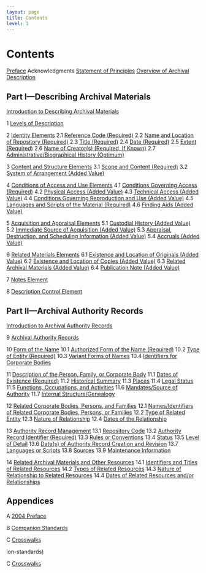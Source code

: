 ```yaml
---
layout: page
title: Contents
level: 1
---
```

# Contents 

[Preface](#preface)
Acknowledgments
[Statement of Principles](#statement-of-principles)
[Overview of Archival Description](#overview-of-archival-description)

## Part I—Describing Archival Materials 

[Introduction to Describing Archival Materials](#introduction-to-describing-archival-materials)

1      [Levels of Description](#levels-of-description)

2      [Identity Elements](#identity-elements)
	2.1   [Reference Code (Required)](#reference-code-required)
	2.2   [Name and Location of Repository  (Required)](#name-and-location-of-repository-required)
	2.3   [Title (Required)](#title-required)
	2.4   [Date (Required)](#date-required)
	2.5   [Extent (Required)](#extent-required)
	2.6   [Name of Creator(s) (Required, If Known)](#name-of-creators-required-if-known)
	2.7   [Administrative/Biographical History (Optimum)](#administrativebiographical-history-optimum)
	
3      [Content and Structure Elements](#content-and-structure-elements)
	3.1   [Scope and Content (Required)](#scope-and-content-required)
	3.2   [System of Arrangement (Added Value)](#system-of-arrangement-added-value)
    
4      [Conditions of Access and Use Elements](#conditions-of-access-and-use-elements)
	4.1   [Conditions Governing Access (Required)](#conditions-governing-access-required)
	4.2   [Physical Access (Added Value)](#physical-access-added-value)
	4.3   [Technical Access (Added Value)](#technical-access-added-value)
	4.4   [Conditions Governing Reproduction and Use (Added Value)](#conditions-governing-reproduction-and-use-added-value)
	4.5   [Languages and Scripts of the Material (Required)](#languages-and-scripts-of-the-material-required)
	4.6   [Finding Aids (Added Value)](#finding-aids-added-value)

5      [Acquisition and Appraisal Elements](#acquisition-and-appraisal-elements)
	5.1   [Custodial History (Added Value)](#custodial-history-added-value)
	5.2   [Immediate Source of Acquisition (Added Value)](#immediate-source-of-acquisition-added-value)
	5.3   [Appraisal, Destruction, and Scheduling Information (Added Value)](#appraisal-destruction-and-scheduling-information-added-value)
	5.4   [Accruals (Added Value)](#accruals-added-value)

6      [Related Materials Elements](#related-materials-elements)
	6.1   [Existence and Location of Originals (Added Value)](#existence-and-location-of-originals-added-value)
	6.2   [Existence and Location of Copies (Added Value)](#existence-and-location-of-copies-added-value)
	6.3   [Related Archival Materials (Added Value)](#related-archival-materials-added-value)
	6.4   [Publication Note (Added Value)](#publication-note-added-value)

7      [Notes Element](#notes-element)

8      [Description Control Element](#description-control-element)

## Part II—Archival Authority Records 

[Introduction to Archival Authority Records](#introduction-to-archival-authority-records)

9      [Archival Authority Records](#archival-authority-records)

10      [Form of the Name](#form-of-the-name)
	10.1   [Authorized Form of the Name (Required)](#authorized-form-of-the-name-required)
	10.2   [Type of Entity (Required)](#type-of-entity-required)
	10.3   [Variant Forms of Names](#variant-forms-of-names)
	10.4   [Identifiers for Corporate Bodies](#identifiers-for-corporate-bodies)
	
11      [Description of the Person, Family, or Corporate Body](#description-of-the-person-family-or-corporate-body) 
	11.1   [Dates of Existence (Required)](#dates-of-existence-required)
	11.2   [Historical Summary](#historical-summary)
	11.3   [Places](#places-1)
	11.4   [Legal Status](#legal-status)
	11.5   [Functions, Occupations, and Activities](#functions-occupations-and-activities)
	11.6   [Mandates/Source of Authority](#mandatessource-of-authority)
	11.7   [Internal Structure/Genealogy](#internal-structuregenealogy)
	
12      [Related Corporate Bodies, Persons, and Families](#related-corporate-bodies-persons-and-families)
	12.1   [Names/Identifiers of Related Corporate Bodies, Persons, or Families](#namesidentifiers-of-related-corporate-bodies-persons-or-families)
	12.2   [Type of Related Entity](#type-of-related-entity)
	12.3   [Nature of Relationship](#nature-of-relationship)
	12.4   [Dates of the Relationship](#dates-of-the-relationship)
	
13      [Authority Record Management](#authority-record-management)
	13.1   [Repository Code](#repository-code)
	13.2   [Authority Record Identifier (Required)](#authority-record-identifier-required)
	13.3   [Rules or Conventions](#rules-or-conventions)
	13.4   [Status](#status)
	13.5   [Level of Detail](#level-of-detail)
	13.6   [Date(s) of Authority Record Creation and Revision](#dates-of-authority-record-creation-and-revision)
	13.7   [Languages or Scripts](#languages-or-scripts)
	13.8   [Sources](#sources)
	13.9   [Maintenance Information](#maintenance-information)

14      [Related Archival Materials and Other Resources](#related-archival-materials-and-other-resources)
	14.1   [Identifiers and Titles of Related Resources](#identifiers-and-titles-of-related-resources)
	14.2   [Types of Related Resources](#types-of-related-resources)
	14.3   [Nature of Relationship to Related Resources](#nature-of-relationship-to-related-resources)
	14.4   [Dates of Related Resources and/or Relationships](#dates-of-related-resources-andor-relationships)
	
## Appendices

A      [2004 Preface](#appendix-a-2004-preface)

B      [Companion Standards](#appendix-b-companion-standards)

C      [Crosswalks](#appendix-c-crosswalks)

ion-standards)

C      [Crosswalks](#appendix-c-crosswalks)

